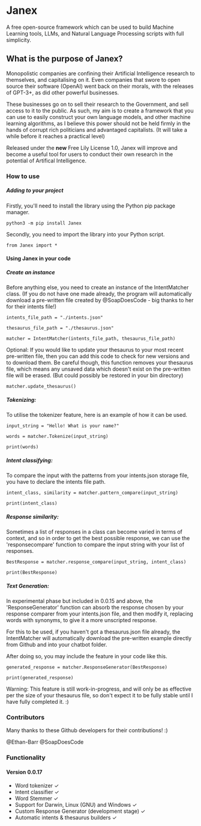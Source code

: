 # Janex
A free open-source framework which can be used to build Machine Learning tools, LLMs, and Natural Language Processing scripts with full simplicity.

<h2> What is the purpose of Janex? </h2>

Monopolistic companies are confining their Artificial Intelligence research to themselves, and capitalising on it. Even companies that swore to open source their software (OpenAI) went back on their morals, with the releases of GPT-3+, as did other powerful businesses.

These businesses go on to sell their research to the Government, and sell access to it to the public. As such, my aim is to create a framework that you can use to easily construct your own language models, and other machine learning algorithms, as I believe this power should not be held firmly in the hands of corrupt rich politicians and advantaged capitalists. (It will take a while before it reaches a practical level)

Released under the **new** Free Lily License 1.0, Janex will improve and become a useful tool for users to conduct their own research in the potential of Artifical Intelligence.

<h3> How to use </h3>

<h5> Adding to your project </h5>

Firstly, you'll need to install the library using the Python pip package manager.

```
python3 -m pip install Janex

```
Secondly, you need to import the library into your Python script.

```
from Janex import *
```

<h4>Using Janex in your code</h4>

<h5>Create an instance</h5>

Before anything else, you need to create an instance of the IntentMatcher class. (If you do not have one made already, the program will automatically download a pre-written file created by @SoapDoesCode - big thanks to her for their intents file!)

```
intents_file_path = "./intents.json"

thesaurus_file_path = "./thesaurus.json"

matcher = IntentMatcher(intents_file_path, thesaurus_file_path)
```

Optional: If you would like to update your thesaurus to your most recent pre-written file, then you can add this code to check for new versions and to download them. Be careful though, this function removes your thesaurus file, which means any unsaved data which doesn't exist on the pre-written file will be erased. (But could possibly be restored in your bin directory)

```
matcher.update_thesaurus()
```

<h5>Tokenizing:</h5>

To utilise the tokenizer feature, here is an example of how it can be used.

```
input_string = "Hello! What is your name?"

words = matcher.Tokenize(input_string)

print(words)
```

<h5>Intent classifying:</h5>

To compare the input with the patterns from your intents.json storage file, you have to declare the intents file path.

```
intent_class, similarity = matcher.pattern_compare(input_string)

print(intent_class)
```

<h5>Response similarity:</h5>

Sometimes a list of responses in a class can become varied in terms of context, and so in order to get the best possible response, we can use the 'responsecompare' function to compare the input string with your list of responses.

```
BestResponse = matcher.response_compare(input_string, intent_class)

print(BestResponse)
```

<h5>Text Generation:</h5>

In experimental phase but included in 0.0.15 and above, the 'ResponseGenerator' function can absorb the response chosen by your response comparer from your intents.json file, and then modify it, replacing words with synonyms, to give it a more unscripted response.

For this to be used, if you haven't got a thesaurus.json file already, the IntentMatcher will automatically download the pre-written example directly from Github and into your chatbot folder.

After doing so, you may include the feature in your code like this.

```
generated_response = matcher.ResponseGenerator(BestResponse)

print(generated_response)
```

Warning: This feature is still work-in-progress, and will only be as effective per the size of your thesaurus file, so don't expect it to be fully stable until I have fully completed it. :)

<h3> Contributors </h3>

Many thanks to these Github developers for their contributions! :)

@Ethan-Barr
@SoapDoesCode

<h3> Functionality </h3>

<h4>Version 0.0.17</h4>

- Word tokenizer ✓
- Intent classifier ✓
- Word Stemmer ✓
- Support for Darwin, Linux (GNU) and Windows ✓
- Custom Response Generator (development stage) ✓
- Automatic intents & thesaurus builders ✓
